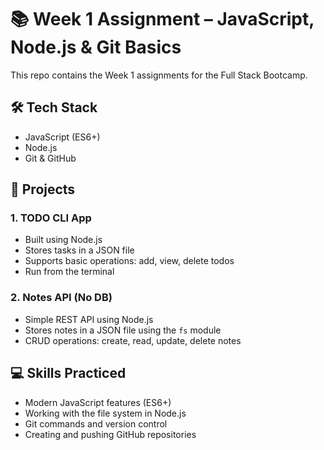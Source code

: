 # 📚 Week 1 Assignment – JavaScript, Node.js & Git Basics

This repo contains the Week 1 assignments for the Full Stack Bootcamp.

## 🛠️ Tech Stack
- JavaScript (ES6+)
- Node.js
- Git & GitHub

## 📂 Projects

### 1. TODO CLI App
- Built using Node.js
- Stores tasks in a JSON file
- Supports basic operations: add, view, delete todos
- Run from the terminal

### 2. Notes API (No DB)
- Simple REST API using Node.js
- Stores notes in a JSON file using the `fs` module
- CRUD operations: create, read, update, delete notes

## 💻 Skills Practiced
- Modern JavaScript features (ES6+)
- Working with the file system in Node.js
- Git commands and version control
- Creating and pushing GitHub repositories
